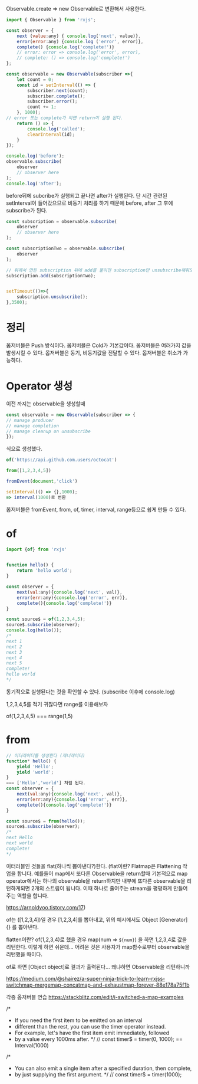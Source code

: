 Observable.create => new Observable로 변환해서 사용한다.


```js
import { Observable } from 'rxjs';

const observer = {
    next (value:any) { console.log('next', value)},
    error(error:any) {console.log ('error', error)},
    complete() {console.log('complete!')}
    // error: error => console.log('error', error),
    // complete: () => console.log('complete!')
};

const observable = new Observable(subscriber =>{
    let count = 0;
    const id = setInterval(() => {
        subscriber.next(count);
        subscriber.complete();
        subscriber.error();
        count += 1;
    }, 1000);
// error 또는 complete가 되면 return이 실행 된다.
    return () => {
        console.log('called');
        clearInterval(id);
    }
});

console.log('before');
observable.subscribe(
    observer
    // observer here
);
console.log('after');
```

before뒤에 subcribe가 실행되고 끝나면 after가 실행된다.
단 시간 관련된 setInterval이 들어갔으므로 비동기 처리를 하기 때문에 before, after 그 후에 subscribe가 된다.

```js
const subscription = observable.subscribe(
    observer
    // observer here
);

const subscriptionTwo = observable.subscribe(
    observer
);

// 위에서 만든 subscription 뒤에 add를 붙이면 subscription만 unsubscribe해줘도 Two가 자동적으로 unsubscribe된다.
subscription.add(subscriptionTwo);


setTimeout(()=>{
    subscription.unsubscribe();
},3500);
```


# 정리
옵저버블은 Push 방식이다.
옵저버블은 Cold가 기본값이다.
옵저버블은 여러가지 값을 발생시킬 수 있다.
옵저버블은 동기, 비동기값을 전달할 수 있다.
옵저버블은 취소가 가능하다.


# Operator 생성

이전 까지는 observable을 생성할때
```js
const observable = new Observable(subscriber => {
// manage producer
// manage completion
// manage cleanup on unsubscribe
});
```

식으로 생성했다.
```js
of('https://api.github.com.users/octocat')

from([1,2,3,4,5])

fromEvent(document,'click')

setInterval(() => {},1000);
=> interval(1000)로 변환
```
옵저버블은 fromEvent, from, of, timer, interval, range등으로 쉽게 만들 수 있다.


# of
```js
import {of} from 'rxjs'


function hello() {
    return 'hello world';
}

const observer = {
    next(val:any){console.log('next', val)},
    error(err:any){console.log('error', err)},
    complete(){console.log('complete!')}
}

const source$ = of(1,2,3,4,5);
source$.subscribe(observer);
console.log(hello());
/*
next 1
next 2
next 3
next 4
next 5
complete!
hello world
*/

```
동기적으로 실행된다는 것을 확인할 수 있다. (subscribe 이후에 console.log)

1,2,3,4,5를 적기 귀찮다면 range를 이용해보자

of(1,2,3,4,5) === range(1,5)



# from
```js
// 이터레이터를 생성한다 (제너레이터)
function* hello() {
    yield 'Hello';
    yield 'world';
}
=== ['Hello','world'] 처럼 된다.
const observer = {
    next(val:any){console.log('next', val)},
    error(err:any){console.log('error', err)},
    complete(){console.log('complete!')}
}

const source$ = from(hello());
source$.subscribe(observer);
/*
next Hello
next world
complete!
*/
```

이터러블인 것들을 flat(하나씩 뽑아낸다?)한다.
(flat이란?
 Flatmap은 Flattening 작업을 합니다. 
 예를들어 map에서 또다른 Observable을 return할때 기본적으로 map operator에서는 하나의 observable을 return하지만 내부에 또다른 observable을 리턴하게되면 2개의 스트림이 됩니다. 
 이때 하나로 줄여주는 stream을 평평하게 만들어 주는 역할을 합니다. 
 
 https://arnoldyoo.tistory.com/17)
 
 
of는 ([1,2,3,4])일 경우 [1,2,3,4]를 뽑아내고, 위의 예시에서도
Object [Generator] {} 를 뽑아낸다.

flatten이란?
of(1,2,3,4)로 했을 경우
map(num => `${num}`)
을 하면 1,2,3,4로 값을 리턴한다.
이렇게 하면 쉬운데...
어려운 것은 사용자가 map함수로부터 observable을 리턴했을 때이다.

of로 하면 [Object object]로 결과가 출력된다... 왜냐하면 Observable을 리턴하니까


https://medium.com/@shairez/a-super-ninja-trick-to-learn-rxjss-switchmap-mergemap-concatmap-and-exhaustmap-forever-88e178a75f1b


각종 옵저버블 연습
https://stackblitz.com/edit/i-switched-a-map-examples




/*
 * If you need the first item to be emitted on an interval
 * different than the rest, you can use the timer operator instead.
 * For example, let's have the first item emit immediately, followed
 * by a value every 1000ms after.
 */
// const timer$ = timer(0, 1000); == Interval(1000)

/*
 * You can also emit a single item after a specified duration, then complete,
 * by just supplying the first argument.
 */
// const timer$ = timer(1000);
